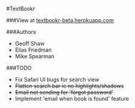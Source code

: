 #TextBookr

###View at [textbookr-beta.herokuapp.com](http://textbookr-beta.herokuapp.com)

###Authors
- Geoff Shaw
- Elias Friedman
- Mike Spearman

###TODO

- Fix Safari UI bugs for search view
- ~~Flatten search bar ie no highlights/shadows~~
- ~~Email not sending for 'forgot password'~~
- Implement 'email when book is found' feature

